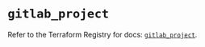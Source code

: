 # `gitlab_project`

Refer to the Terraform Registry for docs: [`gitlab_project`](https://registry.terraform.io/providers/gitlabhq/gitlab/17.7.0/docs/resources/project).
